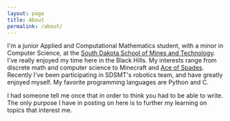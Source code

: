 ```yaml
---
layout: page
title: About
permalink: /about/
---
```


I'm a junior Applied and Computational Mathematics student, with a minor in Computer Science, at the [South Dakota School of Mines and Technology](http://www.sdsmt.edu/). I've really enjoyed my time here in the Black Hills. My interests range from discrete math and computer science to Minecraft and [Ace of Spades](http://buildandshoot.com). Recently I've been participating in SDSMT's robotics team, and have greatly enjoyed myself. My favorite programming languages are Python and C.

I had someone tell me once that in order to think you had to be able to write. The only purpose I have in posting on here is to further my learning on topics that interest me.

